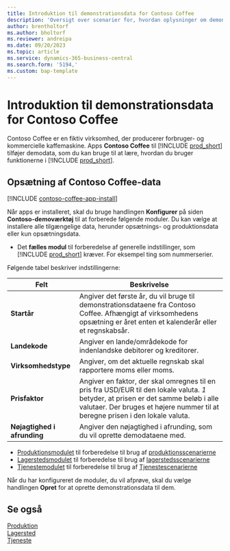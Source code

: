 ```yaml
---
title: Introduktion til demonstrationsdata for Contoso Coffee
description: 'Oversigt over scenarier for, hvordan oplysninger om demonstrationsdata for Contoso Coffee kan hjælpe dig med at lære, hvordan du bruger funktionerne i Business central.'
author: brentholtorf
ms.author: bholtorf
ms.reviewer: andreipa
ms.date: 09/20/2023
ms.topic: article
ms.service: dynamics-365-business-central
ms.search.form: '5194,'
ms.custom: bap-template
---
```


# <a name="introduction-to-contoso-coffee-demo-data"></a>Introduktion til demonstrationsdata for Contoso Coffee

Contoso Coffee er en fiktiv virksomhed, der producerer forbruger- og kommercielle kaffemaskine. Apps **Contoso Coffee** til [!INCLUDE [prod_short](../includes/prod_short.md)] tilføjer demodata, som du kan bruge til at lære, hvordan du bruger funktionerne i [!INCLUDE [prod_short](../includes/prod_short.md)].  

## <a name="set-up-contoso-coffee-data"></a>Opsætning af Contoso Coffee-data

[!INCLUDE [contoso-coffee-app-install](../includes/contoso-coffee-app-install.md)]

Når apps er installeret, skal du bruge handlingen **Konfigurer** på siden **Contoso-demoværktøj** til at forberede følgende moduler. Du kan vælge at installere alle tilgængelige data, herunder opsætnings- og produktionsdata eller kun opsætningsdata.

 - Det **fælles modul** til forberedelse af generelle indstillinger, som [!INCLUDE [prod_short](../includes/prod_short.md)] kræver. For eksempel ting som nummerserier. 

Følgende tabel beskriver indstillingerne:  

|Felt  |Beskrivelse  |
|---------|---------|
|**Startår** |Angiver det første år, du vil bruge til demonstrationsdataene fra Contoso Coffee. Afhængigt af virksomhedens opsætning er året enten et kalenderår eller et regnskabsår.|
|**Landekode**|Angiver en lande/områdekode for indenlandske debitorer og kreditorer.|
|**Virksomhedstype**    |Angiver, om det aktuelle regnskab skal rapportere moms eller moms. |
|**Prisfaktor**     |Angiver en faktor, der skal omregnes til en pris fra USD/EUR til den lokale valuta. *1* betyder, at prisen er det samme beløb i alle valutaer. Der bruges et højere nummer til at beregne prisen i den lokale valuta. |
|**Nøjagtighed i afrunding**  |Angiver den nøjagtighed i afrunding, som du vil oprette demodataene med.|

 - [Produktionsmodulet](manufacturing/contoso-coffee-manufacturing-intro.md) til forberedelse til brug af [produktionsscenarierne](manufacturing/contoso-coffee-manufacturing-intro.md#scenarios)
 - [Lagerstedsmodulet](warehousing/contoso-coffee-warehousing-intro.md) til forberedelse til brug af [lagerstedsscenarierne](warehousing/contoso-coffee-warehousing-intro.md#scenarios)
 - [Tjenestemodulet](service/contoso-coffee-service-intro.md) til forberedelse til brug af [Tjenestescenarierne](service/contoso-coffee-service-intro.md#scenarios)

Når du har konfigureret de moduler, du vil afprøve, skal du vælge handlingen **Opret** for at oprette demonstrationsdata til dem.

## <a name="see-also"></a>Se også

[Produktion](../production-manage-manufacturing.md)  
[Lagersted](../warehouse-manage-warehouse.md)  
[Tjeneste](../service-service.md)
<!-- [Projects and Jobs](../projects-manage-projects.md) -->

